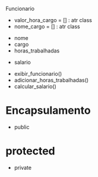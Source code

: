 Funcionario


- valor_hora_cargo = [] : atr class
- nome_cargo = [] : atr class
+ nome
+ cargo
+ horas_trabalhadas
- salario

+ exibir_funcionario()
+ adicionar_horas_trabalhadas()
+ calcular_salario()


# Encapsulamento

+ public
# protected
- private